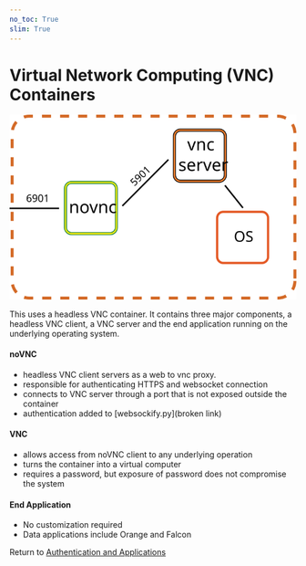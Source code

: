 ```yaml
---
no_toc: True
slim: True
---
```

# Virtual Network Computing (VNC) Containers

![Inside a VNC Container](novnc.svg)

This uses a headless VNC container. It contains three major components,
a headless VNC client, a VNC server and the end application running on the underlying operating system.

#### noVNC

   * headless VNC client servers as a web to vnc proxy.
   * responsible for authenticating HTTPS and websocket connection
   * connects to VNC server through a port that is not exposed outside the container
   * authentication added to [websockify.py](broken link)

#### VNC
   * allows access from noVNC client to any underlying operation
   * turns the container into a virtual computer
   * requires a password, but exposure of password does not compromise the system

#### End Application
   * No customization required
   * Data applications include Orange and Falcon

Return to [Authentication and Applications](integration.md)